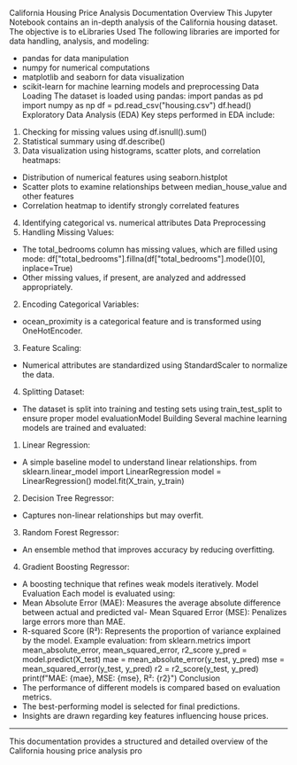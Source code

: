 California Housing Price Analysis Documentation
Overview
This Jupyter Notebook contains an in-depth analysis of the California housing dataset. The objective is to eLibraries Used
The following libraries are imported for data handling, analysis, and modeling:
- pandas for data manipulation
- numpy for numerical computations
- matplotlib and seaborn for data visualization
- scikit-learn for machine learning models and preprocessing
Data Loading
The dataset is loaded using pandas:
import pandas as pd
import numpy as np
df = pd.read_csv("housing.csv")
df.head()
Exploratory Data Analysis (EDA)
Key steps performed in EDA include:
1. Checking for missing values using df.isnull().sum()
2. Statistical summary using df.describe()
3. Data visualization using histograms, scatter plots, and correlation heatmaps:
 - Distribution of numerical features using seaborn.histplot
 - Scatter plots to examine relationships between median_house_value and other features
 - Correlation heatmap to identify strongly correlated features
4. Identifying categorical vs. numerical attributes
Data Preprocessing
1. Handling Missing Values:
 - The total_bedrooms column has missing values, which are filled using mode:
 df["total_bedrooms"].fillna(df["total_bedrooms"].mode()[0], inplace=True)
 - Other missing values, if present, are analyzed and addressed appropriately.
2. Encoding Categorical Variables:
 - ocean_proximity is a categorical feature and is transformed using OneHotEncoder.
3. Feature Scaling:
 - Numerical attributes are standardized using StandardScaler to normalize the data.
4. Splitting Dataset:
 - The dataset is split into training and testing sets using train_test_split to ensure proper model evaluationModel Building
Several machine learning models are trained and evaluated:
1. Linear Regression:
 - A simple baseline model to understand linear relationships.
 from sklearn.linear_model import LinearRegression
 model = LinearRegression()
 model.fit(X_train, y_train)
2. Decision Tree Regressor:
 - Captures non-linear relationships but may overfit.
3. Random Forest Regressor:
 - An ensemble method that improves accuracy by reducing overfitting.
4. Gradient Boosting Regressor:
 - A boosting technique that refines weak models iteratively.
Model Evaluation
Each model is evaluated using:
- Mean Absolute Error (MAE): Measures the average absolute difference between actual and predicted val- Mean Squared Error (MSE): Penalizes large errors more than MAE.
- R-squared Score (R²): Represents the proportion of variance explained by the model.
Example evaluation:
from sklearn.metrics import mean_absolute_error, mean_squared_error, r2_score
y_pred = model.predict(X_test)
mae = mean_absolute_error(y_test, y_pred)
mse = mean_squared_error(y_test, y_pred)
r2 = r2_score(y_test, y_pred)
print(f"MAE: {mae}, MSE: {mse}, R²: {r2}")
Conclusion
- The performance of different models is compared based on evaluation metrics.
- The best-performing model is selected for final predictions.
- Insights are drawn regarding key features influencing house prices.
---
This documentation provides a structured and detailed overview of the California housing price analysis pro
